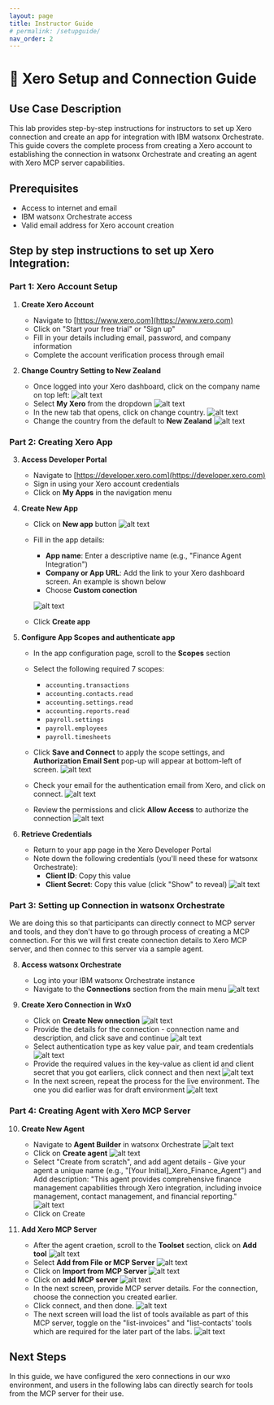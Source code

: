 ```yaml
---
layout: page
title: Instructor Guide
# permalink: /setupguide/
nav_order: 2
---
```

# 🏦 Xero Setup and Connection Guide 

## Use Case Description

This lab provides step-by-step instructions for instructors to set up Xero connection and create an app for integration with IBM watsonx Orchestrate. This guide covers the complete process from creating a Xero account to establishing the connection in watsonx Orchestrate and creating an agent with Xero MCP server capabilities.

## Prerequisites

- Access to internet and email
- IBM watsonx Orchestrate access
- Valid email address for Xero account creation

## Step by step instructions to set up Xero Integration:

### Part 1: Xero Account Setup

1. **Create Xero Account**
   - Navigate to [https://www.xero.com](https://www.xero.com)
   - Click on "Start your free trial" or "Sign up"
   - Fill in your details including email, password, and company information
   - Complete the account verification process through email

2. **Change Country Setting to New Zealand**
   - Once logged into your Xero dashboard, click on the company name on top left:
   ![alt text](imgs/imgs_c/xero-change-country.png)
   - Select **My Xero** from the dropdown
   ![alt text](imgs/imgs_c/click-my-xero.png)
   - In the new tab that opens, click on change country.
   ![alt text](imgs/imgs_c/xero-change-country.png)
   - Change the country from the default to **New Zealand**
   ![alt text](imgs/imgs_c/select%20NZ.png)

### Part 2: Creating Xero App

3. **Access Developer Portal**
   - Navigate to [https://developer.xero.com](https://developer.xero.com)
   - Sign in using your Xero account credentials
   - Click on **My Apps** in the navigation menu

4. **Create New App**
   - Click on **New app** button
   ![alt text](imgs/imgs_c/click-new-app.png)
   - Fill in the app details:
     - **App name**: Enter a descriptive name (e.g., "Finance Agent Integration")
     - **Company or App URL**: Add the link to your Xero dashboard screen. An example is shown below
     - Choose **Custom conection**
       
     ![alt text](imgs/imgs_c/fill-app-details.png)

   - Click **Create app**

5. **Configure App Scopes and authenticate app**
   - In the app configuration page, scroll to the **Scopes** section
   - Select the following required 7 scopes:
     - `accounting.transactions`
     - `accounting.contacts.read`
     - `accounting.settings.read`
     - `accounting.reports.read`
     - `payroll.settings`
     - `payroll.employees`
     - `payroll.timesheets`
   - Click **Save and Connect** to apply the scope settings, and **Authorization Email Sent** pop-up will appear at bottom-left of screen.
   ![alt text](imgs/imgs_c/scope-auth-mail-sent.png)

   - Check your email for the authentication email from Xero, and click on connect.
   ![alt text](imgs/imgs_c/open-email-click-connect.png)
   
   - Review the permissions and click **Allow Access** to authorize the connection
   ![alt text](imgs/imgs_c/allow-access.png)

7. **Retrieve Credentials**
   - Return to your app page in the Xero Developer Portal
   - Note down the following credentials (you'll need these for watsonx Orchestrate):
     - **Client ID**: Copy this value
     - **Client Secret**: Copy this value (click "Show" to reveal)
     ![alt text](imgs/imgs_c/come-back-apps-secret.png)

### Part 3: Setting up Connection in watsonx Orchestrate
We are doing this so that participants can directly connect to MCP server and tools, and they don't have to go through process of creating a MCP connection. For this we will first create connection details to Xero MCP server, and then connec to this server via a sample agent.

8. **Access watsonx Orchestrate**
   - Log into your IBM watsonx Orchestrate instance
   - Navigate to the **Connections** section from the main menu
   ![alt text](imgs/imgs_c/connections-tab.png)

9. **Create Xero Connection in WxO**
   - Click on **Create New onnection**
   ![alt text](imgs/imgs_c/add-new-connection.png)
   - Provide the details for the connection - connection name and description, and click save and continue
   ![alt text](imgs/imgs_c/conection-details.png)
   - Select authentication type as key value pair, and team credentials
   ![alt text](imgs/imgs_c/draft-env-kv-pair-team.png)
   - Provide the required values in the key-value as client id and client secret that you got earliers, click connect and then next
   ![alt text](imgs/imgs_c/provide-values-click-connect.png)
   - In the next screen, repeat the process for the live environment. The one you did earlier was for draft environment
   ![alt text](imgs/imgs_c/repeat-for-live-env.png)


### Part 4: Creating Agent with Xero MCP Server

10. **Create New Agent**
    - Navigate to **Agent Builder** in watsonx Orchestrate
     ![alt text](imgs/imgs_c/agent-builder-tab.png)
    - Click on **Create agent**
     ![alt text](imgs/imgs_c/create-agent.png)
    - Select "Create from scratch", and add agent details - Give your agent a unique name (e.g., "[Your Initial]_Xero_Finance_Agent") and Add description: "This agent provides comprehensive finance management capabilities through Xero integration, including invoice management, contact management, and financial reporting."
    ![alt text](imgs/imgs_c/provide-agent-details-create.png)
    - Click on Create

11. **Add Xero MCP Server**
    - After the agent craetion, scroll to the **Toolset** section, click on **Add tool**
    ![alt text](imgs/imgs_c/agent-launcher-click-tools.png)
    - Select **Add from File or MCP Server**
    ![alt text](imgs/imgs_c/add-file-mcp-server.png)
    - Click on **Import from MCP Server**
    ![alt text](imgs/imgs_c/import-from-mcp-server.png)
    - Click on **add MCP server**
    ![alt text](imgs/imgs_c/add-mcp-server.png)
    - In the next screen, provide MCP server details. For the connection, choose the connection you created earlier.
    - Click connect, and then done.
    ![alt text](imgs/imgs_c/provide-mcp-server-connection-details.png)
    - The next screen will load the list of tools available as part of this MCP server, toggle on the "list-invoices" and "list-contacts' tools which are required for the later part of the labs.
    ![alt text](imgs/imgs_c/once-conneceted-see-all-the-tools.png)


## Next Steps
In this guide, we have configured the xero connections in our wxo environment, and users in the following labs can directly search for tools from the MCP server for their use.
